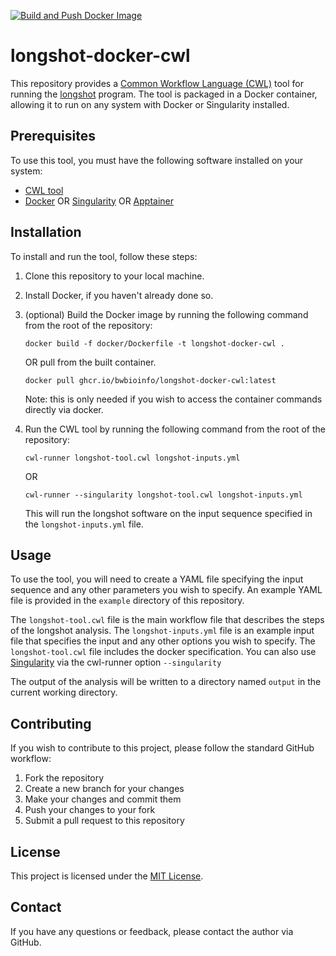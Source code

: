 [![Build and Push Docker Image](https://github.com/bwbioinfo/longshot-docker-cwl/actions/workflows/build-and-push.yml/badge.svg)](https://github.com/bwbioinfo/longshot-docker-cwl/actions/workflows/build-and-push.yml)

# longshot-docker-cwl

This repository provides a [Common Workflow Language (CWL)](https://www.commonwl.org/) tool for running the [longshot](https://github.com/pjedge/longshot) program. The tool is packaged in a Docker container, allowing it to run on any system with Docker or Singularity installed.

## Prerequisites

To use this tool, you must have the following software installed on your system:

- [CWL tool](https://github.com/common-workflow-language/cwltool)
- [Docker](https://www.docker.com/) OR [Singularity](https://sylabs.io/singularity/) OR [Apptainer](https://apptainer.org/)

## Installation

To install and run the tool, follow these steps:

1. Clone this repository to your local machine.
2. Install Docker, if you haven't already done so.
3. (optional) Build the Docker image by running the following command from the root of the repository:

    ```
    docker build -f docker/Dockerfile -t longshot-docker-cwl .
    ```
    OR pull from the built container.
    ```
    docker pull ghcr.io/bwbioinfo/longshot-docker-cwl:latest
    ```
   Note: this is only needed if you wish to access the container commands directly via docker.
4. Run the CWL tool by running the following command from the root of the repository:

    ```
    cwl-runner longshot-tool.cwl longshot-inputs.yml
    ```
    OR
    ```
    cwl-runner --singularity longshot-tool.cwl longshot-inputs.yml
    ```

   This will run the longshot software on the input sequence specified in the `longshot-inputs.yml` file.

## Usage

To use the tool, you will need to create a YAML file specifying the input sequence and any other parameters you wish to specify. An example YAML file is provided in the `example` directory of this repository.

The `longshot-tool.cwl` file is the main workflow file that describes the steps of the longshot analysis. The `longshot-inputs.yml` file is an example input file that specifies the input and any other options you wish to specify. The `longshot-tool.cwl` file includes the docker specification. You can also use [Singularity](https://sylabs.io/singularity/) via the cwl-runner option `--singularity` 

The output of the analysis will be written to a directory named `output` in the current working directory.

## Contributing

If you wish to contribute to this project, please follow the standard GitHub workflow:

1. Fork the repository
2. Create a new branch for your changes
3. Make your changes and commit them
4. Push your changes to your fork
5. Submit a pull request to this repository

## License

This project is licensed under the [MIT License](https://github.com/bwbioinfo/longshot-docker-cwl/blob/main/LICENSE).

## Contact

If you have any questions or feedback, please contact the author via GitHub.

